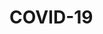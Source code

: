 # COVID-19
<p> 
  <src="https://images.idgesg.net/images/article/2020/03/coronavirus_lab-research_analytics_by-da-kuk-getty-100835287-large.jpg">
</p>
